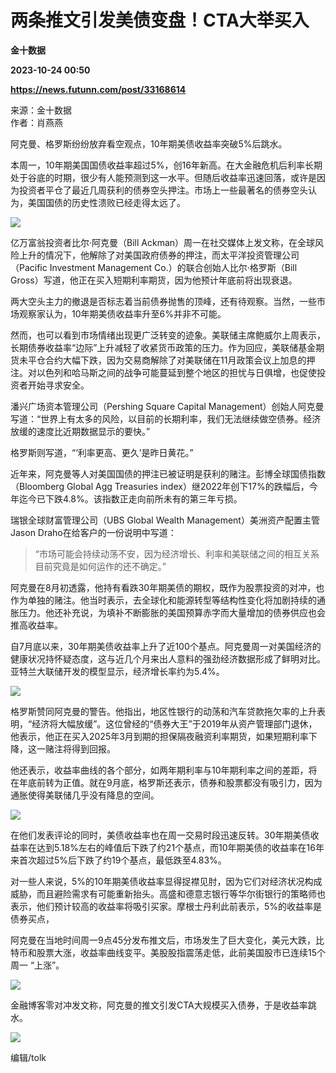 # 两条推文引发美债变盘！CTA大举买入
**金十数据**

**2023-10-24 00:50**

**https://news.futunn.com/post/33168614**

来源：金十数据  
作者：肖燕燕

阿克曼、格罗斯纷纷放弃看空观点，10年期美债收益率突破5%后跳水。

本周一，10年期美国国债收益率超过5%，创16年新高。在大金融危机后利率长期处于谷底的时期，很少有人能预测到这一水平。但随后收益率迅速回落，或许是因为投资者平仓了最近几周获利的债券空头押注。市场上一些最著名的债券空头认为，美国国债的历史性溃败已经走得太远了。

![](https://postimg.futunn.com/1698107811265189565389.png)

亿万富翁投资者比尔·阿克曼（Bill Ackman）周一在社交媒体上发文称，在全球风险上升的情况下，他解除了对美国政府债券的押注，而太平洋投资管理公司（Pacific Investment Management Co.）的联合创始人比尔·格罗斯（Bill Gross）写道，他正在买入短期利率期货，因为他预计年底前将出现衰退。

两大空头主力的撤退是否标志着当前债券抛售的顶峰，还有待观察。当然，一些市场观察家认为，10年期美债收益率升至6%并非不可能。

然而，也可以看到市场情绪出现更广泛转变的迹象。美联储主席鲍威尔上周表示，长期债券收益率“边际”上升减轻了收紧货币政策的压力。作为回应，美联储基金期货未平仓合约大幅下跌，因为交易商解除了对美联储在11月政策会议上加息的押注。对以色列和哈马斯之间的战争可能蔓延到整个地区的担忧与日俱增，也促使投资者开始寻求安全。

潘兴广场资本管理公司（Pershing Square Capital Management）创始人阿克曼写道：“世界上有太多的风险，以目前的长期利率，我们无法继续做空债券。经济放缓的速度比近期数据显示的要快。”

格罗斯则写道，“‘利率更高、更久’是昨日黄花。”

近年来，阿克曼等人对美国国债的押注已被证明是获利的赌注。彭博全球国债指数（Bloomberg Global Agg Treasuries index）继2022年创下17%的跌幅后，今年迄今已下跌4.8%。该指数正走向前所未有的第三年亏损。

瑞银全球财富管理公司（UBS Global Wealth Management）美洲资产配置主管Jason Draho在给客户的一份说明中写道：

> “市场可能会持续动荡不安，因为经济增长、利率和美联储之间的相互关系目前究竟是如何运作的还不确定。”

阿克曼在8月初透露，他持有看跌30年期美债的期权，既作为股票投资的对冲，也作为单独的赌注。他当时表示，去全球化和能源转型等结构性变化将加剧持续的通胀压力。他还补充说，为填补不断膨胀的美国预算赤字而大量增加的债券供应也会推高收益率。

自7月底以来，30年期美债收益率上升了近100个基点。阿克曼周一对美国经济的健康状况持怀疑态度，这与近几个月来出人意料的强劲经济数据形成了鲜明对比。亚特兰大联储开发的模型显示，经济增长率约为5.4%。

![](https://postimg.futunn.com/16981078112665870223678.png)

格罗斯赞同阿克曼的警告。他指出，地区性银行的动荡和汽车贷款拖欠率的上升表明，“经济将大幅放缓”。这位曾经的“债券大王”于2019年从资产管理部门退休，他表示，他正在买入2025年3月到期的担保隔夜融资利率期货，如果短期利率下降，这一赌注将得到回报。

他还表示，收益率曲线的各个部分，如两年期利率与10年期利率之间的差距，将在年底前转为正值。就在9月底，格罗斯还表示，债券和股票都没有吸引力，因为通胀使得美联储几乎没有降息的空间。

![](https://postimg.futunn.com/16981078112095575170143.png)

在他们发表评论的同时，美债收益率也在周一交易时段迅速反转。30年期美债收益率在达到5.18%左右的峰值后下跌了约21个基点，而10年期美债的收益率在16年来首次超过5%后下跌了约19个基点，最低跌至4.83%。

对一些人来说，5%的10年期美债收益率显得捉襟见肘，因为它们对经济状况构成威胁，而且避险需求有可能重新抬头。高盛和德意志银行等华尔街银行的策略师也表示，他们预计较高的收益率将吸引买家。摩根士丹利此前表示，5%的收益率是债券买点，

阿克曼在当地时间周一9点45分发布推文后，市场发生了巨大变化，美元大跌，比特币和股票大涨，收益率曲线变平。美股股指震荡走低，此前美国股市已连续15个周一 “上涨”。

![](https://postimg.futunn.com/16981078112418367754345.png)

金融博客零对冲发文称，阿克曼的推文引发CTA大规模买入债券，于是收益率跳水。

![](https://postimg.futunn.com/16981078112957301539609.png)

编辑/tolk